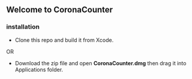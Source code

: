 ## Welcome to CoronaCounter

### installation

- Clone this repo and build it from Xcode.

OR

- Download the zip file and open **CoronaCounter.dmg** then drag it into Applications folder.

